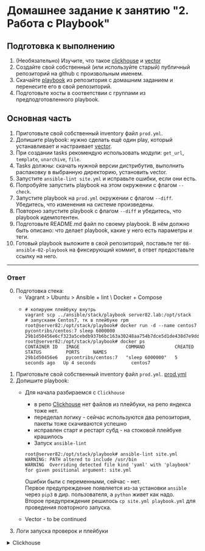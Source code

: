 # Домашнее задание к занятию "2. Работа с Playbook"

## Подготовка к выполнению

1. (Необязательно) Изучите, что такое [clickhouse](https://www.youtube.com/watch?v=fjTNS2zkeBs) и [vector](https://www.youtube.com/watch?v=CgEhyffisLY)
2. Создайте свой собственный (или используйте старый) публичный репозиторий на github с произвольным именем.
3. Скачайте [playbook](./playbook/) из репозитория с домашним заданием и перенесите его в свой репозиторий.
4. Подготовьте хосты в соответствии с группами из предподготовленного playbook.

## Основная часть

1. Приготовьте свой собственный inventory файл `prod.yml`.
2. Допишите playbook: нужно сделать ещё один play, который устанавливает и настраивает [vector](https://vector.dev).
3. При создании tasks рекомендую использовать модули: `get_url`, `template`, `unarchive`, `file`.
4. Tasks должны: скачать нужной версии дистрибутив, выполнить распаковку в выбранную директорию, установить vector.
5. Запустите `ansible-lint site.yml` и исправьте ошибки, если они есть.
6. Попробуйте запустить playbook на этом окружении с флагом `--check`.
7. Запустите playbook на `prod.yml` окружении с флагом `--diff`. Убедитесь, что изменения на системе произведены.
8. Повторно запустите playbook с флагом `--diff` и убедитесь, что playbook идемпотентен.
9. Подготовьте README.md файл по своему playbook. В нём должно быть описано: что делает playbook, какие у него есть параметры и теги.
10. Готовый playbook выложите в свой репозиторий, поставьте тег `08-ansible-02-playbook` на фиксирующий коммит, в ответ предоставьте ссылку на него.

---
### Ответ

0. Подготовка стека:
   - Vagrant > Ubuntu > Ansible + lint \ Docker + Compose
   - ```shell
     # копируем плейбуку внутрь
     vagrant scp ../ansible/stack/playbook server82.lab:/opt/stack
     # запускаем Centos7, тк в плейбуке rpm
     root@server82:/opt/stack/playbook# docker run -d --name centos7 pycontribs/centos:7 sleep 6000000
     29b1d50456e6cf323a5cebdb937b6bc163a30248aa754b7dce5d1de438d7e9dd
     root@server82:/opt/stack/playbook# docker ps
     CONTAINER ID   IMAGE                 COMMAND           CREATED         STATUS         PORTS     NAMES
     29b1d50456e6   pycontribs/centos:7   "sleep 6000000"   5 seconds ago   Up 4 seconds             centos7
      ```
1. Приготовьте свой собственный inventory файл `prod.yml`. [prod.yml](src%2Fansible%2Fstack%2Fplaybook%2Finventory%2Fprod.yml)
2. Допишите playbook: 
   - Для начала разбираемся с `Clickhouse`
     - в репо [Clickhouse](https://packages.clickhouse.com/rpm/stable/) нет файлов из плейбуки, на репо яндекса тоже нет.
     + переделал логику - сейчас используются два репозитория, пакеты тоже скачиваются успешно
     + исправлен старт и рестарт субд - на стоковой плейбуке крашилось
     + Запуск `ansible-lint`
     ```shell
     root@server82:/opt/stack/playbook# ansible-lint site.yml
     WARNING: PATH altered to include /usr/bin
     WARNING  Overriding detected file kind 'yaml' with 'playbook' for given positional argument: site.yml
     ```
     Ошибки были с переменными, сейчас - нет. \
     Первое предупреждение появляется из-за установки `ansible` через `pip3` в дир. пользователя, a `python` живет как надо. \
     Второе предупреждение решилось `cp site.yml playbook.yml` для проведения повторного запуска.

   - Vector - to be continued
3. Логи запуска проверок и плейбуки
 <details><summary>Clickhouse</summary>

```shell
root@server82:/opt/stack/playbook# ansible-playbook -i inventory/prod.yml site.yml --check

PLAY [Install Clickhouse] ******************************************************************************************************************************************

TASK [Gathering Facts] *********************************************************************************************************************************************
ok: [centos7]

TASK [Get clickhouse distrib noarch Get clickhouse distrib noarch  from https://packages.clickhouse.com/rpm/stable/] ***********************************************
ok: [centos7] => (item=clickhouse-client)
ok: [centos7] => (item=clickhouse-server)

TASK [Get clickhouse distrib from https://packages.clickhouse.com/rpm/stable/] *************************************************************************************
ok: [centos7] => (item=clickhouse-common-static)

TASK [Install clickhouse packages] *********************************************************************************************************************************
ok: [centos7]

TASK [Start clickhouse service] ************************************************************************************************************************************
changed: [centos7]

TASK [Create database] *********************************************************************************************************************************************
skipping: [centos7]

PLAY RECAP *********************************************************************************************************************************************************
centos7                    : ok=5    changed=1    unreachable=0    failed=0    skipped=1    rescued=0    ignored=0   
```

```shell
root@server82:/opt/stack/playbook# ansible-playbook -i inventory/prod.yml site.yml --diff

PLAY [Install Clickhouse] ******************************************************************************************************************************************

TASK [Gathering Facts] *********************************************************************************************************************************************
ok: [centos7]

TASK [Get clickhouse distrib noarch Get clickhouse distrib noarch  from https://packages.clickhouse.com/rpm/stable/] ***********************************************
ok: [centos7] => (item=clickhouse-client)
ok: [centos7] => (item=clickhouse-server)

TASK [Get clickhouse distrib from https://packages.clickhouse.com/rpm/stable/] *************************************************************************************
ok: [centos7] => (item=clickhouse-common-static)

TASK [Install clickhouse packages] *********************************************************************************************************************************
ok: [centos7]

TASK [Start clickhouse service] ************************************************************************************************************************************
changed: [centos7]

TASK [Create database] *********************************************************************************************************************************************
ok: [centos7]

PLAY RECAP *********************************************************************************************************************************************************
centos7                    : ok=6    changed=1    unreachable=0    failed=0    skipped=0    rescued=0    ignored=0   
```

```shell
root@server82:/opt/stack/playbook# ansible-playbook -i inventory/prod.yml site.yml

PLAY [Install Clickhouse] ******************************************************************************************************************************************

TASK [Gathering Facts] *********************************************************************************************************************************************
ok: [centos7]

TASK [Get clickhouse distrib noarch Get clickhouse distrib noarch  from https://packages.clickhouse.com/rpm/stable/] ***********************************************
changed: [centos7] => (item=clickhouse-client)
changed: [centos7] => (item=clickhouse-server)

TASK [Get clickhouse distrib from https://packages.clickhouse.com/rpm/stable/] *************************************************************************************
changed: [centos7] => (item=clickhouse-common-static)

TASK [Install clickhouse packages] *********************************************************************************************************************************
changed: [centos7]

TASK [Start clickhouse service] ************************************************************************************************************************************
changed: [centos7]

TASK [Create database] *********************************************************************************************************************************************
changed: [centos7]

RUNNING HANDLER [Start clickhouse service] *************************************************************************************************************************
changed: [centos7]

PLAY RECAP *********************************************************************************************************************************************************
centos7                    : ok=7    changed=6    unreachable=0    failed=0    skipped=0    rescued=0    ignored=0   
```
</details>
